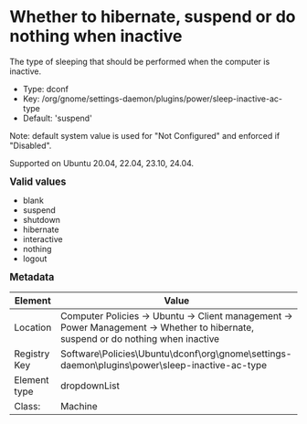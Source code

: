 # Whether to hibernate, suspend or do nothing when inactive

The type of sleeping that should be performed when the computer is inactive.

- Type: dconf
- Key: /org/gnome/settings-daemon/plugins/power/sleep-inactive-ac-type
- Default: 'suspend'

Note: default system value is used for "Not Configured" and enforced if "Disabled".

Supported on Ubuntu 20.04, 22.04, 23.10, 24.04.

<span style="font-size: larger;">**Valid values**</span>

* blank
* suspend
* shutdown
* hibernate
* interactive
* nothing
* logout


<span style="font-size: larger;">**Metadata**</span>

| Element      | Value            |
| ---          | ---              |
| Location     | Computer Policies -> Ubuntu -> Client management -> Power Management -> Whether to hibernate, suspend or do nothing when inactive    |
| Registry Key | Software\Policies\Ubuntu\dconf\org\gnome\settings-daemon\plugins\power\sleep-inactive-ac-type         |
| Element type | dropdownList |
| Class:       | Machine       |
